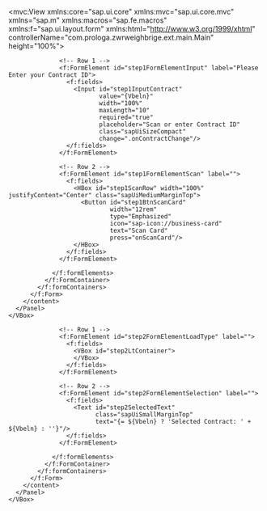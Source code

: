 <mvc:View xmlns:core="sap.ui.core" xmlns:mvc="sap.ui.core.mvc" xmlns="sap.m" xmlns:macros="sap.fe.macros" xmlns:f="sap.ui.layout.form"
xmlns:html="http://www.w3.org/1999/xhtml" controllerName="com.prologa.zwrweighbrige.ext.main.Main"
height="100%">
<Page id="Main" class="myApp" >
<content>
<Wizard id="weighingWizard" complete="onWizardComplete" >
 <!-- STEP 1: Identification -->
<WizardStep id="step1" title="Identification">
  <HBox id="step1HBoxOuter" width="100%" justifyContent="Center">
    <VBox id="step1Rail" width="36rem">
      <Panel id="step1Panel" class="stepPanel" expandable="false">
        <content>
          <f:Form id="step1Form" editable="true">
            <f:layout>
              <f:ResponsiveGridLayout
                id="step1FormLayout"
                labelSpanXL="3" labelSpanL="3" labelSpanM="3" labelSpanS="12"
                adjustLabelSpan="false"/>
            </f:layout>
            <f:formContainers>
              <f:FormContainer id="step1FormContainer">
                <f:formElements>

                  <!-- Row 1 -->
                  <f:FormElement id="step1FormElementInput" label="Please Enter your Contract ID">
                    <f:fields>
                      <Input id="step1InputContract"
                             value="{Vbeln}"
                             width="100%"
                             maxLength="10"
                             required="true"
                             placeholder="Scan or enter Contract ID"
                             class="sapUiSizeCompact"
                             change=".onContractChange"/>
                    </f:fields>
                  </f:FormElement>

                  <!-- Row 2 -->
                  <f:FormElement id="step1FormElementScan" label="">
                    <f:fields>
                      <HBox id="step1ScanRow" width="100%" justifyContent="Center" class="sapUiMediumMarginTop">
                        <Button id="step1BtnScanCard"
                                width="12rem"
                                type="Emphasized"
                                icon="sap-icon://business-card"
                                text="Scan Card"
                                press="onScanCard"/>
                      </HBox>
                    </f:fields>
                  </f:FormElement>

                </f:formElements>
              </f:FormContainer>
            </f:formContainers>
          </f:Form>
        </content>
      </Panel>
    </VBox>
  </HBox>
</WizardStep>

<!-- STEP 2: Choose Load Type -->
<WizardStep id="step2" title="Choose Load Type">
  <HBox id="step2HBoxOuter" width="100%" justifyContent="Center">
    <VBox id="step2Rail" width="36rem">
      <Panel id="step2Panel" class="stepPanel" expandable="false">
        <content>
          <f:Form id="step2Form" editable="true">
            <f:layout>
              <f:ResponsiveGridLayout
                id="step2FormLayout"
                labelSpanXL="3" labelSpanL="3" labelSpanM="3" labelSpanS="12"
                adjustLabelSpan="false"/>
            </f:layout>
            <f:formContainers>
              <f:FormContainer id="step2FormContainer">
                <f:formElements>

                  <!-- Row 1 -->
                  <f:FormElement id="step2FormElementLoadType" label="">
                    <f:fields>
                      <VBox id="step2LtContainer">
                      </VBox>
                    </f:fields>
                  </f:FormElement>

                  <!-- Row 2 -->
                  <f:FormElement id="step2FormElementSelection" label="">
                    <f:fields>
                      <Text id="step2SelectedText"
                            class="sapUiSmallMarginTop"
                            text="{= ${Vbeln} ? 'Selected Contract: ' + ${Vbeln} : ''}"/>
                    </f:fields>
                  </f:FormElement>

                </f:formElements>
              </f:FormContainer>
            </f:formContainers>
          </f:Form>
        </content>
      </Panel>
    </VBox>
  </HBox>
</WizardStep>

<WizardStep id="step3" title="Weighing">
  <HBox id="step3HBoxOuter" width="100%" justifyContent="Center">
    <VBox id="step3Rail" width="36rem">
      <!-- TODO: weighing content -->
    </VBox>
  </HBox>
</WizardStep>

<WizardStep id="step4" title="Printing">
  <HBox id="step4HBoxOuter" width="100%" justifyContent="Center">
    <VBox id="step4Rail" width="36rem">
      <!-- TODO: weighing content -->
    </VBox>
  </HBox>
</WizardStep>


</Wizard>
</content>
</Page>
</mvc:View>
